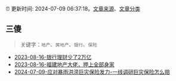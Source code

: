 :alarm_clock: 更新时间: 2024-07-09 06:37:18。[文章来源](/README.md)、[文章分类](/TAGS.md)

## 三傻


> 关键字：`地产`、`房地产`、`银行`、`保险`



- [2023-08-16-银行理财少了2万亿](https://www.aicaijing.com.cn/article/18565) 
- [2023-08-16-福建地产大佬，押上全部身家](https://www.aicaijing.com.cn/article/18567) 
- [2024-07-09-应对暴雨洪涝巨灾保险发力-一线调研巨灾保险怎么赔](https://www.cls.cn/detail/1727521) 
